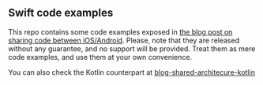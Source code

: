 ## Swift code examples

This repo contains some code examples exposed in [the blog post on sharing code between iOS/Android](https://angelolloqui.com/blog/39-Playtomic-Shared-architecture). Please, note that they are released without any guarantee, and no support will be provided. Treat them as mere code examples, and use them at your own convenience.

You can also check the Kotlin counterpart at [blog-shared-architecure-kotlin](https://github.com/angelolloqui/blog-shared-architecure-kotlin)
